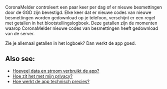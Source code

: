 CoronaMelder controleert een paar keer per dag of er nieuwe besmettingen door de GGD zijn bevestigd. Elke keer dat er nieuwe codes van nieuwe besmettingen worden gedownload op je telefoon, verschijnt er een regel met getallen in het blootstellingslogboek. Deze getallen zijn de momenten waarop CoronaMelder nieuwe codes van besmettingen heeft gedownload van de server.

Zie je allemaal getallen in het logboek? Dan werkt de app goed.

## Also see:

- [Hoeveel data en stroom verbruikt de app?](/{{page.lang}}/faq/2-2-hoeveel-data-en-stroom-gebruikt-de-app)
- [Hoe zit het met mijn privacy?](/{{page.lang}}/faq/2-8-hoe-zit-het-met-mijn-privacy)
- [Hoe werkt de app technisch precies?](/{{page.lang}}/faq/2-6-hoe-werkt-de-app-technisch-precies) 
